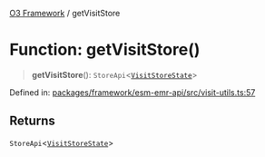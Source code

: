[O3 Framework](../API.md) / getVisitStore

# Function: getVisitStore()

> **getVisitStore**(): `StoreApi`\<[`VisitStoreState`](../interfaces/VisitStoreState.md)\>

Defined in: [packages/framework/esm-emr-api/src/visit-utils.ts:57](https://github.com/UjjawalPrabhat/openmrs-esm-core/blob/main/packages/framework/esm-emr-api/src/visit-utils.ts#L57)

## Returns

`StoreApi`\<[`VisitStoreState`](../interfaces/VisitStoreState.md)\>
